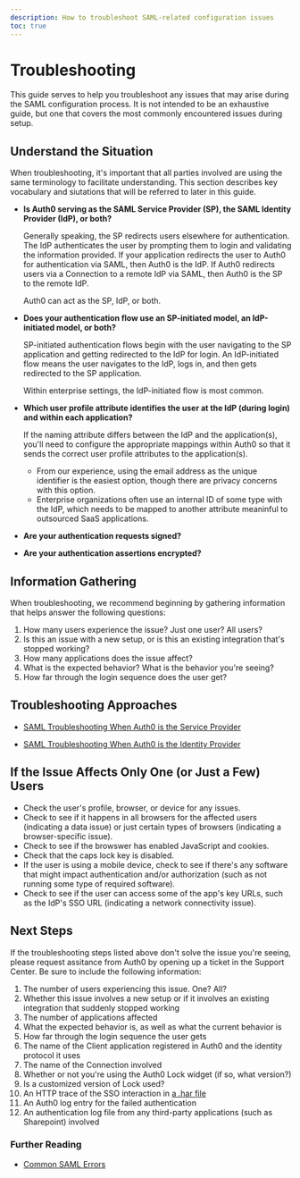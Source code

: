 ```yaml
---
description: How to troubleshoot SAML-related configuration issues
toc: true
---
```


# Troubleshooting

This guide serves to help you troubleshoot any issues that may arise during the SAML configuration process. It is not intended to be an exhaustive guide, but one that covers the most commonly encountered issues during setup.

## Understand the Situation

When troubleshooting, it's important that all parties involved are using the same terminology to facilitate understanding. This section describes key vocabulary and siutations that will be referred to later in this guide.

* **Is Auth0 serving as the SAML Service Provider (SP), the SAML Identity Provider (IdP), or both?**

  Generally speaking, the SP redirects users elsewhere for authentication. The IdP authenticates the user by prompting them to login and validating the information provided. If your application redirects the user to Auth0 for authentication via SAML, then Auth0 is the IdP. If Auth0 redirects users via a Connection to a remote IdP via SAML, then Auth0 is the SP to the remote IdP.

  Auth0 can act as the SP, IdP, or both.

* **Does your authentication flow use an SP-initiated model, an IdP-initiated model, or both?**

  SP-initiated authentication flows begin with the user navigating to the SP application and getting redirected to the IdP for login. An IdP-initiated flow means the user navigates to the IdP, logs in, and then gets redirected to the SP application.

  Within enterprise settings, the IdP-initiated flow is most common.

* **Which user profile attribute identifies the user at the IdP (during login) and within each application?**

  If the naming attribute differs between the IdP and the application(s), you'll need to configure the appropriate mappings within Auth0 so that it sends the correct user profile attributes to the application(s).

  * From our experience, using the email address as the unique identifier is the easiest option, though there are privacy concerns with this option.
  * Enterprise organizations often use an internal ID of some type with the IdP, which needs to be mapped to another attribute meaninful to outsourced SaaS applications.

* **Are your authentication requests signed?**
* **Are your authentication assertions encrypted?**

## Information Gathering

When troubleshooting, we recommend beginning by gathering information that helps answer the following questions:

1. How many users experience the issue? Just one user? All users?
2. Is this an issue with a new setup, or is this an existing integration that's stopped working?
3. How many applications does the issue affect?
4. What is the expected behavior? What is the behavior you're seeing?
5. How far through the login sequence does the user get?

## Troubleshooting Approaches

* [SAML Troubleshooting When Auth0 is the Service Provider](/protocols/saml/saml-configuration/troubleshoot/auth0-as-sp)

* [SAML Troubleshooting When Auth0 is the Identity Provider](/protocols/saml/saml-configuration/troubleshoot/auth0-as-idp)

## If the Issue Affects Only One (or Just a Few) Users

* Check the user's profile, browser, or device for any issues.
* Check to see if it happens in all browsers for the affected users (indicating a data issue) or just certain types of browsers (indicating a browser-specific issue).
* Check to see if the browswer has enabled JavaScript and cookies.
* Check that the caps lock key is disabled.
* If the user is using a mobile device, check to see if there's any software that might impact authentication and/or authorization (such as not running some type of required software).
* Check to see if the user can access some of the app's key URLs, such as the IdP's SSO URL (indicating a network connectivity issue).

## Next Steps

If the troubleshooting steps listed above don't solve the issue you're seeing, please request assitance from Auth0 by opening up a ticket in the Support Center. Be sure to include the following information:

1. The number of users experiencing this issue. One? All?
2. Whether this issue involves a new setup or if it involves an existing integration that suddenly stopped working
3. The number of applications affected
4. What the expected behavior is, as well as what the current behavior is
5. How far through the login sequence the user gets
6. The name of the Client application registered in Auth0 and the identity protocol it uses
7. The name of the Connection involved
8. Whether or not you're using the Auth0 Lock widget (if so, what version?)
9. Is a customized version of Lock used?
10. An HTTP trace of the SSO interaction in [a .har file](/har)
11. An Auth0 log entry for the failed authentication
12. An authentication log file from any third-party applications (such as Sharepoint) involved

### Further Reading

* [Common SAML Errors](/protocols/saml/saml-configuration/troubleshoot/common-saml-errors)
